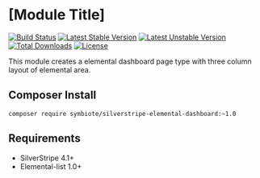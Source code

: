 # [Module Title]

[![Build Status](https://travis-ci.org/symbiote/silverstripe-elemental-dashboard.svg?branch=master)](https://travis-ci.org/symbiote/silverstripe-elemental-dashboard)
[![Latest Stable Version](https://poser.pugx.org/symbiote/silverstripe-elemental-dashboard/version.svg)](https://github.com/symbiote/silverstripe-elemental-dashboard/releases)
[![Latest Unstable Version](https://poser.pugx.org/symbiote/silverstripe-elemental-dashboard/v/unstable.svg)](https://packagist.org/packages/symbiote/silverstripe-elemental-dashboard)
[![Total Downloads](https://poser.pugx.org/symbiote/silverstripe-elemental-dashboard/downloads.svg)](https://packagist.org/packages/symbiote/silverstripe-elemental-dashboard)
[![License](https://poser.pugx.org/symbiote/silverstripe-elemental-dashboard/license.svg)](https://github.com/symbiote/silverstripe-elemental-dashboard/blob/master/LICENSE.md)

This module creates a elemental dashboard page type with three column layout of elemental area.

## Composer Install

```
composer require symbiote/silverstripe-elemental-dashboard:~1.0
```

## Requirements

* SilverStripe 4.1+
* Elemental-list 1.0+
